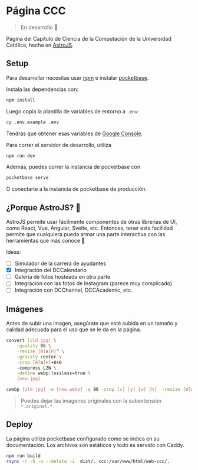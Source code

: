 # Página CCC

> En desarrollo 🚧


Página del Capítulo de Ciencia de la Computación de la Universidad Católica,
hecha en [AstroJS](https://astro.build/).

## Setup

Para desarrollar necesitas usar [npm](https://www.npmjs.com/)
e instalar [pocketbase](https://pocketbase.io/).

Instala las dependencias con:

```bash
npm install
```

Luego copia la plantilla de variables de entorno a `.env`:

```bash
cp .env.example .env
```

Tendrás que obtener esas variables de [Google Console](https://console.developers.google.com/).

Para correr el servidor de desarrollo, utiliza

```bash
npm run dev
```

Además, puedes correr la instancia de pocketbase con

```bash
pocketbase serve
```

O conectarte a la instancia de pocketbase de producción.

## ¿Porque AstroJS? 🤔

AstroJS permite usar fácilmente componentes de otras librerías de UI,
como React, Vue, Angular, Svelte, etc. Entonces, tener esta facilidad
permite que cualquiera pueda armar una parte interactiva con las
herramientas que más conoce 🚀

Ideas:
- [ ] Simulador de la carrera de ayudantes
- [X] Integración del DCCalendario
- [ ] Galeria de fotos hosteada en otra parte
- [ ] Integración con las fotos de Instagram (parece muy complicado)
- [ ] Integración con DCChannel, DCCAcademic, etc.

## Imágenes

Antes de subir una imagen, asegúrate que esté subida en un tamaño y
calidad adecuada para el uso que se le da en la página.

```bash
convert [old.jpg] \
    -quality 86 \
    -resize [W]x[H]^ \
    -gravity center \
    -crop [W]x[H]+0+0
    -compress LZW \
    -define webp:lossless=true \
    [new.jpg]
```

```bash
cwebp [old.jpg] -o [new.webp] -q 90 -crop [x] [y] [w] [h]  -resize [W]x[H]
```

> Puedes dejar las imagenes originales con la subextensión `*.original.*`

## Deploy

La página utiliza pocketbase configurado como se indica en su documentación. Los archivos son estáticos y todo es servido con Caddy.

```bash
npm run build
rsync -r -h -u --delete -i  dist/. ccc:/var/www/html/web-ccc/.
```

